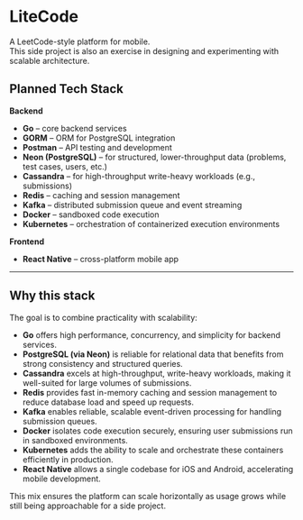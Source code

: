 # LiteCode

A LeetCode-style platform for mobile.  
This side project is also an exercise in designing and experimenting with scalable architecture.

## Planned Tech Stack

**Backend**

- **Go** – core backend services
- **GORM** – ORM for PostgreSQL integration
- **Postman** – API testing and development
- **Neon (PostgreSQL)** – for structured, lower-throughput data (problems, test cases, users, etc.)
- **Cassandra** – for high-throughput write-heavy workloads (e.g., submissions)
- **Redis** – caching and session management
- **Kafka** – distributed submission queue and event streaming
- **Docker** – sandboxed code execution
- **Kubernetes** – orchestration of containerized execution environments

**Frontend**

- **React Native** – cross-platform mobile app

---

## Why this stack

The goal is to combine practicality with scalability:

- **Go** offers high performance, concurrency, and simplicity for backend services.
- **PostgreSQL (via Neon)** is reliable for relational data that benefits from strong consistency and structured queries.
- **Cassandra** excels at high-throughput, write-heavy workloads, making it well-suited for large volumes of submissions.
- **Redis** provides fast in-memory caching and session management to reduce database load and speed up requests.
- **Kafka** enables reliable, scalable event-driven processing for handling submission queues.
- **Docker** isolates code execution securely, ensuring user submissions run in sandboxed environments.
- **Kubernetes** adds the ability to scale and orchestrate these containers efficiently in production.
- **React Native** allows a single codebase for iOS and Android, accelerating mobile development.

This mix ensures the platform can scale horizontally as usage grows while still being approachable for a side project.
